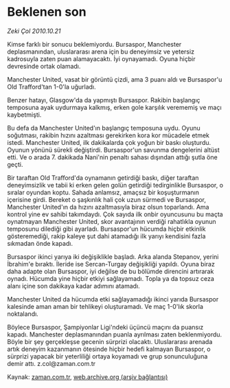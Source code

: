 # Beklenen son

*Zeki Çol 2010.10.21*

<td class="columnist-detail">
<p>Kimse farklı bir sonucu beklemiyordu. Bursaspor, Manchester deplasmanından, uluslararası arena için bu deneyimsiz ve yetersiz kadrosuyla zaten puan alamayacaktı. İyi oynayamadı. Oyuna hiçbir devresinde ortak olamadı.</p>
<p>
<div id="haberMetinDiv">
<p>Manchester United, vasat bir görüntü çizdi, ama 3 puanı aldı ve Bursaspor'u Old Trafford'tan 1-0'la uğurladı.
<p>Benzer hatayı, Glasgow'da da yapmıştı Bursaspor. Rakibin başlangıç temposuna ayak uydurmaya kalkmış, erken gole karşılık verememiş ve maçı kaybetmişti.
<p>Bu defa da Manchester United'ın başlangıç temposuna uydu. Oyunu soğutması, rakibin hızını azaltması gerekirken kora kor mücadele etmek istedi. Manchester United, ilk dakikalarda çok yoğun bir baskı oluşturdu. Oyunun yönünü sürekli değiştirdi. Bursaspor'un savunma dengelerini altüst etti. Ve o arada 7. dakikada Nani'nin penaltı sahası dışından attığı şutla öne geçti.
<p>Bir taraftan Old Trafford'da oynamanın getirdiği baskı, diğer taraftan deneyimsizlik ve tabii ki erken gelen golün getirdiği tedirginlikle Bursaspor, o sıralar oyundan koptu. Sahada anlamsız, amaçsız bir koşuşturmanın içerisine girdi. Bereket o şaşkınlık hali çok uzun sürmedi ve Bursaspor, Manchester United'ın da hızını azaltmasıyla biraz olsun toparlandı. Ama kontrol yine ev sahibi takımdaydı. Çok sayıda ilk onbir oyuncusunu bu maçta oynatmayan Manchester United, skor avantajının verdiği rahatlıkla oyunun temposunu dilediği gibi ayarladı. Bursaspor'un hücumda hiçbir etkinlik gösteremediği, rakip kaleye şut dahi atamadığı ilk yarıyı kendisini fazla sıkmadan önde kapadı.
<p>Bursaspor ikinci yarıya iki değişiklikle başladı. Arka alanda Stepanov, yerini İbrahim'e bıraktı. İleride ise Sercan-Turgay değişikliği yapıldı. Oyuna biraz daha adapte olan Bursaspor, iyi değilse de bu bölümde direncini artırarak oynadı. Hücumda yine hiçbir etkiyi sağlayamadı. Topla ya da topsuz ceza alanı içine son dakikaya kadar adımını atamadı.
<p>Manchester United da hücumda etki sağlayamadığı ikinci yarıda Bursaspor kalesinde aman aman bir tehlikeyi oluşturamadı. Ve maç 1-0'lık skorla noktalandı.
<p>Böylece Bursaspor, Şampiyonlar Ligi'ndeki üçüncü maçını da puansız kapadı. Manchester deplasmanından puanla ayrılması zaten beklenmiyordu. Böyle bir şey gerçekleşse gecenin sürprizi olacaktı. Uluslararası arenada artık deneyim kazanmanın ötesinde hiçbir hedefi kalmayan Bursaspor, o sürprizi yapacak bir yeterliliği ortaya koyamadı ve grup sonunculuğuna demir attı. z.col@za­man.com.tr </p></p></p></p></p></p></p></div>
</p>
<a href="http://web.archive.org/web/20101223140734/mailto:/">
</a></td>

Kaynak: [zaman.com.tr](http://zaman.com.tr/yazar.do?yazino=1043010), [web.archive.org (arşiv bağlantısı)](http://web.archive.org/web/20101223140734/http://zaman.com.tr/yazar.do?yazino=1043010)
